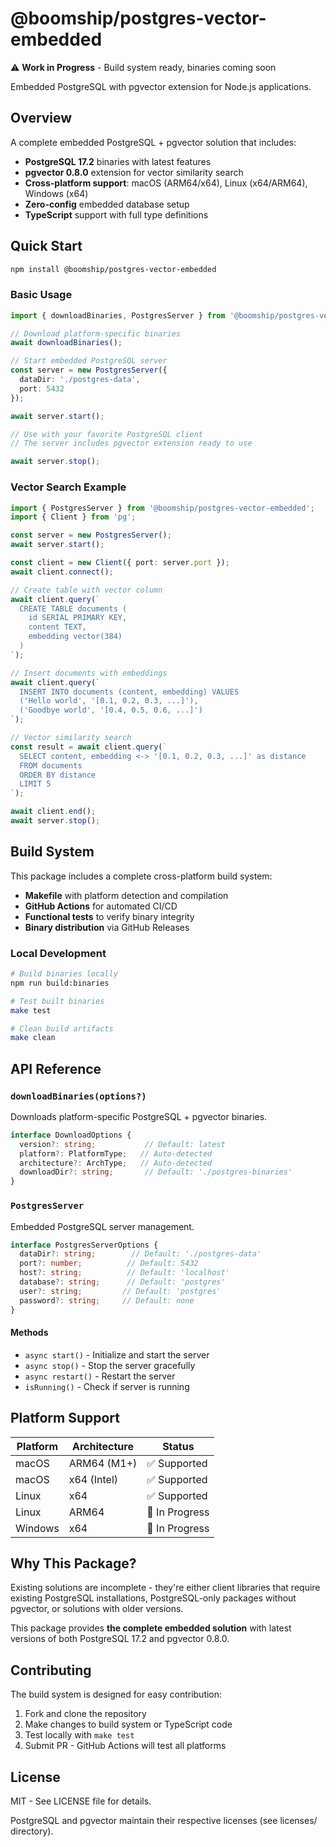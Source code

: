 # @boomship/postgres-vector-embedded

⚠️ **Work in Progress** - Build system ready, binaries coming soon

Embedded PostgreSQL with pgvector extension for Node.js applications.

## Overview

A complete embedded PostgreSQL + pgvector solution that includes:

- **PostgreSQL 17.2** binaries with latest features
- **pgvector 0.8.0** extension for vector similarity search
- **Cross-platform support**: macOS (ARM64/x64), Linux (x64/ARM64), Windows (x64)
- **Zero-config** embedded database setup
- **TypeScript** support with full type definitions

## Quick Start

```bash
npm install @boomship/postgres-vector-embedded
```

### Basic Usage

```typescript
import { downloadBinaries, PostgresServer } from '@boomship/postgres-vector-embedded';

// Download platform-specific binaries
await downloadBinaries();

// Start embedded PostgreSQL server
const server = new PostgresServer({
  dataDir: './postgres-data',
  port: 5432
});

await server.start();

// Use with your favorite PostgreSQL client
// The server includes pgvector extension ready to use

await server.stop();
```

### Vector Search Example

```typescript
import { PostgresServer } from '@boomship/postgres-vector-embedded';
import { Client } from 'pg';

const server = new PostgresServer();
await server.start();

const client = new Client({ port: server.port });
await client.connect();

// Create table with vector column
await client.query(`
  CREATE TABLE documents (
    id SERIAL PRIMARY KEY,
    content TEXT,
    embedding vector(384)
  )
`);

// Insert documents with embeddings
await client.query(`
  INSERT INTO documents (content, embedding) VALUES 
  ('Hello world', '[0.1, 0.2, 0.3, ...]'),
  ('Goodbye world', '[0.4, 0.5, 0.6, ...]')
`);

// Vector similarity search
const result = await client.query(`
  SELECT content, embedding <-> '[0.1, 0.2, 0.3, ...]' as distance 
  FROM documents 
  ORDER BY distance 
  LIMIT 5
`);

await client.end();
await server.stop();
```

## Build System

This package includes a complete cross-platform build system:

- **Makefile** with platform detection and compilation
- **GitHub Actions** for automated CI/CD
- **Functional tests** to verify binary integrity
- **Binary distribution** via GitHub Releases

### Local Development

```bash
# Build binaries locally
npm run build:binaries

# Test built binaries
make test

# Clean build artifacts
make clean
```

## API Reference

### `downloadBinaries(options?)`

Downloads platform-specific PostgreSQL + pgvector binaries.

```typescript
interface DownloadOptions {
  version?: string;           // Default: latest
  platform?: PlatformType;   // Auto-detected
  architecture?: ArchType;   // Auto-detected  
  downloadDir?: string;       // Default: './postgres-binaries'
}
```

### `PostgresServer`

Embedded PostgreSQL server management.

```typescript
interface PostgresServerOptions {
  dataDir?: string;        // Default: './postgres-data'
  port?: number;          // Default: 5432
  host?: string;          // Default: 'localhost'
  database?: string;      // Default: 'postgres'
  user?: string;         // Default: 'postgres'
  password?: string;     // Default: none
}
```

#### Methods

- `async start()` - Initialize and start the server
- `async stop()` - Stop the server gracefully
- `async restart()` - Restart the server
- `isRunning()` - Check if server is running

## Platform Support

| Platform | Architecture | Status |
|----------|-------------|---------|
| macOS    | ARM64 (M1+) | ✅ Supported |
| macOS    | x64 (Intel) | ✅ Supported |
| Linux    | x64         | ✅ Supported |
| Linux    | ARM64       | 🚧 In Progress |
| Windows  | x64         | 🚧 In Progress |

## Why This Package?

Existing solutions are incomplete - they're either client libraries that require existing PostgreSQL installations, PostgreSQL-only packages without pgvector, or solutions with older versions.

This package provides **the complete embedded solution** with latest versions of both PostgreSQL 17.2 and pgvector 0.8.0.

## Contributing

The build system is designed for easy contribution:

1. Fork and clone the repository
2. Make changes to build system or TypeScript code
3. Test locally with `make test`
4. Submit PR - GitHub Actions will test all platforms

## License

MIT - See LICENSE file for details.

PostgreSQL and pgvector maintain their respective licenses (see licenses/ directory).